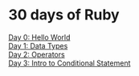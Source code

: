 # 30 days of Ruby

[Day 0: Hello World](https://github.com/kkorus/30-days-of-ruby/blob/master/Day_0_Hello_World.rb)  
[Day 1: Data Types](https://github.com/kkorus/30-days-of-ruby/blob/master/Day_1_Data_Types.rb)  
[Day 2: Operators](https://github.com/kkorus/30-days-of-ruby/blob/master/Day_2_Operators.rb)  
[Day 3: Intro to Conditional Statement](https://github.com/kkorus/30-days-of-ruby/blob/master/Day_3__Intro_to_Conditional_Statements.rb)  
